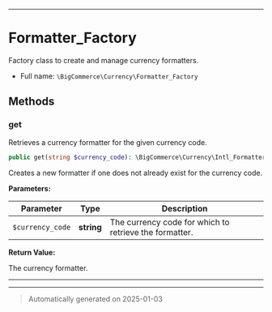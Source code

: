 ***

# Formatter_Factory

Factory class to create and manage currency formatters.



* Full name: `\BigCommerce\Currency\Formatter_Factory`




## Methods


### get

Retrieves a currency formatter for the given currency code.

```php
public get(string $currency_code): \BigCommerce\Currency\Intl_Formatter|\BigCommerce\Currency\Configurable_Formatter
```

Creates a new formatter if one does not already exist for the currency code.






**Parameters:**

| Parameter | Type | Description |
|-----------|------|-------------|
| `$currency_code` | **string** | The currency code for which to retrieve the formatter. |


**Return Value:**

The currency formatter.




***


***
> Automatically generated on 2025-01-03
